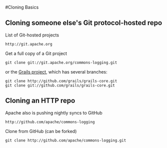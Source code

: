 #Cloning Basics
## Cloning someone else's Git protocol-hosted repo
List of Git-hosted projects

    http://git.apache.org
    
Get a full copy of a Git project

    git clone git://git.apache.org/commons-logging.git
    
or the [Grails project](http://github.com/grails/grails-core), which has several branches:

    git clone http://github.com/grails/grails-core.git
    git clone git://github.com/grails/grails-core.git

## Cloning an HTTP repo
Apache also is pushing nightly syncs to GitHub

    http://github.com/apache/commons-logging
    
Clone from GitHub (can be forked)

    git clone http://github.com/apache/commons-logging.git
